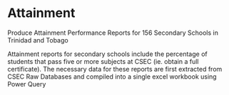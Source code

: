 # Attainment
Produce Attainment Performance Reports for 156 Secondary Schools in Trinidad and Tobago

Attainment reports for secondary schools include the percentage of students that pass five or more subjects at CSEC (ie. obtain a full certificate). The necessary data for these reports are first extracted from CSEC Raw Databases and compiled into a single excel workbook using Power Query
